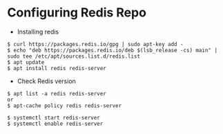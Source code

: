 

# Configuring Redis Repo

- Installing redis
```
$ curl https://packages.redis.io/gpg | sudo apt-key add -
$ echo "deb https://packages.redis.io/deb $(lsb_release -cs) main" | sudo tee /etc/apt/sources.list.d/redis.list
$ apt update
$ apt install redis redis-server
```

- Check Redis version
```
$ apt list -a redis redis-server
or
$ apt-cache policy redis redis-server
```

```
$ systemctl start redis-server
$ systemctl enable redis-server
```
